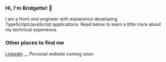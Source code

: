 ### Hi, I'm Bridgette!  👋

I am a front-end engineer with expierence developing TypeScript/JavaScript applications. Read below to learn a little more about my technical experience. 


### Other places to find me

[Linkedin](http://linkedin.com/in/bridgette-howard) __
Personal website coming soon

